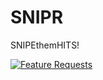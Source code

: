 # SNIPR
SNIPEthemHITS!

[![Feature Requests](http://feathub.com/PR4GM4/SNIPR-Updater?format=svg)](http://feathub.com/PR4GM4/SNIPR-Updater)
